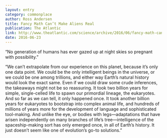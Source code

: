 ```yaml
---
layout: entry
category: commonplace
author: Ross Andersen
title: Fancy Math Can’t Make Aliens Real
publication: The Atlantic
link: http://www.theatlantic.com/science/archive/2016/06/fancy-math-cant-make-aliens-real/487589/
date: 2016-06-23
---
```


“No generation of humans has ever gazed up at night skies so pregnant with possibility.”

“We can’t extrapolate from our experience on this planet, because it’s only one data point. We could be the only intelligent beings in the universe, or we could be one among trillions, and either way Earth’s natural history would look the exact same. Even if we could draw some crude inferences, the takeaways might not be so reassuring. It took two billion years for simple, single-celled life to spawn our primordial lineage, the eukaryotes. And so far as we can tell, it only happened once. It took another billion years for eukaryotes to bootstrap into complex animal life, and hundreds of millions of years more for the development of language and sophisticated tool-making. And unlike the eye, or bodies with legs—adaptations that have arisen independently on many branches of life’s tree—intelligence of the spaceship-making sort has only emerged once, in all of Earth’s history. It just doesn’t seem like one of evolution’s go-to solutions.”

